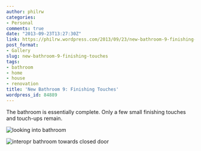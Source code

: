```yaml
---
author: philrw
categories:
- Personal
comments: true
date: "2013-09-23T13:27:30Z"
link: https://philrw.wordpress.com/2013/09/23/new-bathroom-9-finishing-touches/
post_format:
- Gallery
slug: new-bathroom-9-finishing-touches
tags:
- bathroom
- home
- house
- renovation
title: 'New Bathroom 9: Finishing Touches'
wordpress_id: 84889
---
```


The bathroom is essentially complete. Only a few small finishing touches and touch-ups remain.

![looking into bathroom](/images/2013-09-22-18.29.37.jpg)

![interopr bathroom towards closed door](/images/2013-09-22-18.30.05.jpg)


